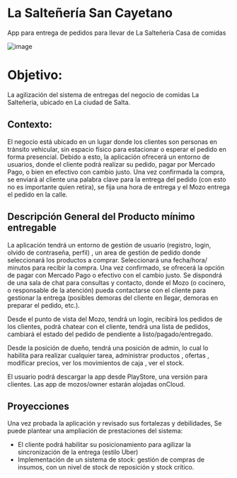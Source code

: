 # La Salteñería San Cayetano
App para entrega de pedidos para llevar de La Salteñería Casa de comidas

![image](https://github.com/jptuttolomondo/LaSalteneria/assets/92340417/f92a38b9-41e7-4e0d-b3ea-137199c8fbbd)

# Objetivo: 
La agilización del sistema de entregas del negocio de comidas La Salteñeria, ubicado en La ciudad de Salta.
## Contexto: 
El negocio está ubicado en un lugar donde los clientes son personas en tránsito vehicular, sin espacio físico para estacionar o esperar el pedido en forma presencial. Debido a esto, la aplicación ofrecerá un entorno de usuarios, donde el cliente podrá realizar su pedido, pagar por Mercado Pago, o bien en efectivo con cambio justo. Una vez confirmada la compra, se enviará al cliente una palabra clave para la entrega del pedido (con esto no es importante quien retira), se fija una hora de entrega y el Mozo entrega el pedido en la calle.
## Descripción General del Producto mínimo entregable
La aplicación tendrá un entorno de gestión de usuario (registro, login, olvido de contraseña, perfil) , un area de gestión de pedido donde seleccionará los productos a comprar. Seleccionará una fecha/hora/ minutos para recibir la compra. Una vez confirmado, se ofrecerá la opción de pagar con Mercado Pago o efectivo con el cambio justo. 
Se dispondrá de una sala de chat para consultas y contacto, donde el Mozo (o cocinero, o responsable de la atención) pueda contactarse con el cliente para gestionar la entrega (posibles demoras del cliente en llegar, demoras en preparar el pedido, etc.).

Desde el punto de vista del Mozo, tendrá un login, recibirá los pedidos de  los clientes, podrá chatear con el cliente, tendrá una lista de pedidos, cambiará el estado del pedido de pendiente a listo/pagado/entregado.

Desde la posición de dueño, tendrá una posición de admin, lo cual lo habilita para realizar cualquier tarea, administrar productos , ofertas , modificar precios, ver los movimientos de caja , ver el stock.

El usuario podrá descargar la app desde PlayStore, una versión para clientes.
Las app de mozos/owner estarán alojadas onCloud. 

## Proyecciones
Una vez probada la aplicación y revisado sus fortalezas y debilidades, Se puede plantear una ampliación de prestaciones del sistema:
- El cliente podrá habilitar su posicionamiento para agilizar la sincronización de la entrega (estilo Uber)
- Implementación de un sistema de stock: gestión de compras de insumos, con un nivel de stock de reposición y stock crítico.
  

